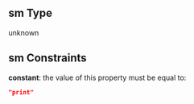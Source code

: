 ## sm Type

unknown

## sm Constraints

**constant**: the value of this property must be equal to:

```json
"print"
```
